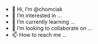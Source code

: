 - 👋 Hi, I’m @chomciak
- 👀 I’m interested in ...
- 🌱 I’m currently learning ...
- 💞️ I’m looking to collaborate on ...
- 📫 How to reach me ...

<!---
chomciak/chomciak is a ✨ special ✨ repository because its `README.md` (this file) appears on your GitHub profile.
You can click the Preview link to take a look at your changes.
--->
